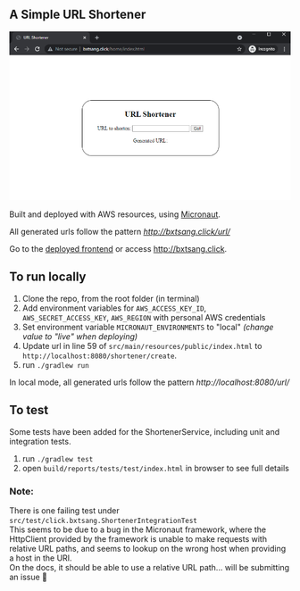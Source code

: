 ## A Simple URL Shortener
![img.png](img.png)

Built and deployed with AWS resources, using [Micronaut](https://micronaut.io/).

All generated urls follow the pattern *http://bxtsang.click/url/<hash>*

Go to the [deployed frontend](http://bxtsang.click/home/index.html) or access http://bxtsang.click.

## To run locally

1. Clone the repo, from the root folder (in terminal)
2. Add environment variables for `AWS_ACCESS_KEY_ID`, `AWS_SECRET_ACCESS_KEY`, `AWS_REGION` with personal AWS credentials
3. Set environment variable `MICRONAUT_ENVIRONMENTS` to "local" *(change value to "live" when deploying)*
4. Update url in line 59 of `src/main/resources/public/index.html` to `http://localhost:8080/shortener/create`.
5. run `./gradlew run`

In local mode, all generated urls follow the pattern *http://localhost:8080/url/<hash>*

## To test
Some tests have been added for the ShortenerService, including unit and integration tests.

1. run `./gradlew test`
2. open `build/reports/tests/test/index.html` in browser to see full details


### Note:
There is one failing test under `src/test/click.bxtsang.ShortenerIntegrationTest`</br>
This seems to be due to a bug in the Micronaut framework, where the HttpClient provided by the framework is unable to make requests with relative URL paths, and seems to lookup on the wrong host when providing a host in the URI.</br>
On the docs, it should be able to use a relative URL path... will be submitting an issue 😬
